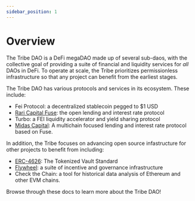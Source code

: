 ```yaml
---
sidebar_position: 1
---
```


# Overview

The Tribe DAO is a DeFi megaDAO made up of several sub-daos, with the collective goal of providing a suite of financial and liquidity services for _all_ DAOs in DeFi. To operate at scale, the Tribe prioritizes permissionless infrastructure so that any project can benefit from the earliest stages.

The Tribe DAO has various protocols and services in its ecosystem. These include:

- Fei Protocol: a decentralized stablecoin pegged to $1 USD
- [Rari Capital Fuse](https://docs.rari.capital/): the open lending and interest rate protocol
- Turbo: a FEI liquidity accelerator and yield sharing protocol
- [Midas Capital](https://twitter.com/MidasCapitalXYZ): A multichain focused lending and interest rate protocol based on Fuse.

In addition, the Tribe focuses on advancing open source infastructure for other projects to benefit from including:

- [ERC-4626](https://github.com/fei-protocol/ERC4626): The Tokenized Vault Standard
- [Flywheel](https://github.com/fei-protocol/flywheel-v2): a suite of incentive and governance infrastructure
- Check the Chain: a tool for historical data analysis of Ethereum and other EVM chains.

Browse through these docs to learn more about the Tribe DAO!
